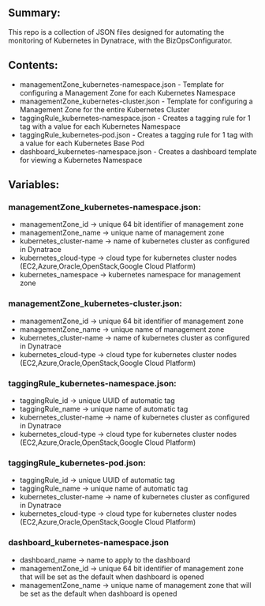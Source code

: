 ## Summary:
This repo is a collection of JSON files designed for automating the monitoring of Kubernetes in Dynatrace, with the BizOpsConfigurator.

## Contents:
* managementZone_kubernetes-namespace.json - Template for configuring a Management Zone for each Kubernetes Namespace
* managementZone_kubernetes-cluster.json - Template for configuring a Management Zone for the entire Kubernetes Cluster
* taggingRule_kubernetes-namespace.json - Creates a tagging rule for 1 tag with a value for each Kubernetes Namespace
* taggingRule_kubernetes-pod.json - Creates a tagging rule for 1 tag with a value for each Kubernetes Base Pod
* dashboard_kubernetes-namespace.json - Creates a dashboard template for viewing a Kubernetes Namespace

## Variables:
### managementZone_kubernetes-namespace.json:
* managementZone_id -> unique 64 bit identifier of management zone
* managementZone_name -> unique name of management zone
* kubernetes_cluster-name -> name of kubernetes cluster as configured in Dynatrace
* kubernetes_cloud-type -> cloud type for kubernetes cluster nodes (EC2,Azure,Oracle,OpenStack,Google Cloud Platform)
* kubernetes_namespace -> kubernetes namespace for management zone

### managementZone_kubernetes-cluster.json:
* managementZone_id -> unique 64 bit identifier of management zone
* managementZone_name -> unique name of management zone
* kubernetes_cluster-name -> name of kubernetes cluster as configured in Dynatrace
* kubernetes_cloud-type -> cloud type for kubernetes cluster nodes (EC2,Azure,Oracle,OpenStack,Google Cloud Platform)

### taggingRule_kubernetes-namespace.json:
* taggingRule_id -> unique UUID of automatic tag
* taggingRule_name -> unique name of automatic tag
* kubernetes_cluster-name -> name of kubernetes cluster as configured in Dynatrace
* kubernetes_cloud-type -> cloud type for kubernetes cluster nodes (EC2,Azure,Oracle,OpenStack,Google Cloud Platform)

### taggingRule_kubernetes-pod.json:
* taggingRule_id -> unique UUID of automatic tag
* taggingRule_name -> unique name of automatic tag
* kubernetes_cluster-name -> name of kubernetes cluster as configured in Dynatrace
* kubernetes_cloud-type -> cloud type for kubernetes cluster nodes (EC2,Azure,Oracle,OpenStack,Google Cloud Platform)

### dashboard_kubernetes-namespace.json
* dashboard_name -> name to apply to the dashboard
* managementZone_id -> unique 64 bit identifier of management zone that will be set as the default when dashboard is opened
* managementZone_name -> unique name of management zone that will be set as the default when dashboard is opened
